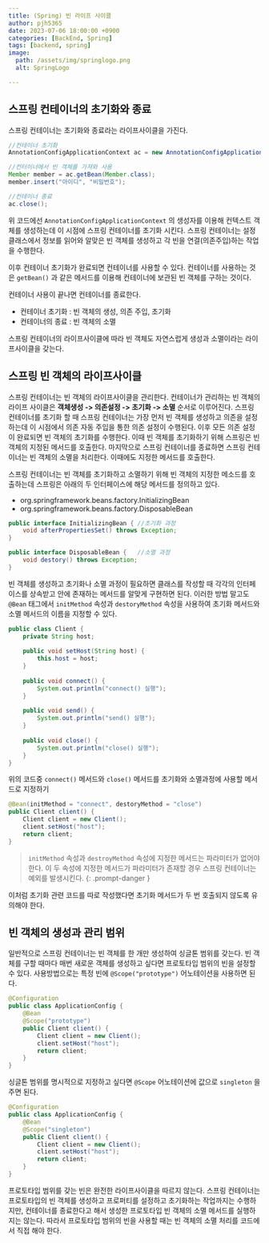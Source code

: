 ```yaml
---
title: (Spring) 빈 라이프 사이클
author: pjh5365
date: 2023-07-06 18:00:00 +0900
categories: [BackEnd, Spring]
tags: [backend, spring]
image:
  path: /assets/img/springlogo.png
  alt: SpringLogo

---
```


## 스프링 컨테이너의 초기화와 종료

스프링 컨테이너는 초기화와 종료라는 라이프사이클을 가진다.

```java
//컨테이너 초기화
AnnotationConfigApplicationContext ac = new AnnotationConfigApplicationContext(ApplicationConfig.class);

//컨터이너에서 빈 객체를 가져와 사용
Member member = ac.getBean(Member.class);
member.insert("아이디", "비밀번호");

//컨테이너 종료
ac.close();
```

위 코드에선 `AnnotationConfigApplicationContext` 의 생성자를 이용해 컨텍스트 객체를 생성하는데 이 시점에 스프링 컨테이너를 초기화 시킨다. 스프링 컨테이너는 설정 클래스에서 정보를 읽어와 알맞은 빈 객체를 생성하고 각 빈을 연결(의존주입)하는 작업을 수행한다.

이후 컨테이너 초기화가 완료되면 컨테이너를 사용할 수 있다. 컨테이너를 사용하는 것은 `getBean()` 과 같은 메서드를 이용해 컨테이너에 보관된 빈 객체를 구하는 것이다.

컨테이너 사용이 끝나면 컨테이너를 종료한다.

- 컨테이너 초기화 : 빈 객체의 생성, 의존 주입, 초기화
- 컨테이너의 종료 : 빈 객체의 소멸

스프링 컨테이너의 라이프사이클에 따라 빈 객체도 자연스럽게 생성과 소멸이라는 라이프사이클을 갖는다.

## 스프링 빈 객체의 라이프사이클

스프링 컨테이너는 빈 객체의 라이프사이클을 관리한다. 컨테이너가 관리하는 빈 객체의 라이프 사이클은 **객체생성 -> 의존설정 -> 초기화 -> 소멸** 순서로 이루어진다. 스프링 컨테이너를 초기화 할 때 스프링 컨테이너는 가장 먼저 빈 객체를 생성하고 의존을 설정하는데 이 시점에서 의존 자동 주입을 통한 의존 설정이 수행된다. 이후 모든 의존 설정이 완료되면 빈 객체의 초기화를 수행한다. 이때 빈 객체를 초기화하기 위해 스프링은 빈 객체의 지정된 메서드를 호출한다. 마지막으로 스프링 컨테이너를 종료하면 스프링 컨테이너는 빈 객체의 소멸을 처리한다. 이때에도 지정한 메서드를 호출한다.

스프링 컨테이너는 빈 객체를 초기화하고 소멸하기 위해 빈 객체의 지정한 메소드를 호출하는데 스프링은 아래의 두 인터페이스에 해당 메서드를 정의하고 있다.

- org.springframework.beans.factory.InitializingBean
- org.springframework.beans.factory.DisposableBean

```java
public interface InitializingBean {	//초기화 과정
    void afterPropertiesSet() throws Exception;
}

public interface DisposableBean {	//소멸 과정
    void destory() throws Exception;
}
```

빈 객체를 생성하고 초기화나 소멸 과정이 필요하면 클래스를 작성할 때 각각의 인터페이스를 상속받고 안에 존재하는 메서드를 알맞게 구현하면 된다. 이러한 방법 말고도 `@Bean` 태그에서 `initMethod` 속성과 `destoryMethod` 속성을 사용하여 초기화 메서드와 소멸 메서드의 이름을 지정할 수 있다.

```java
public class Client {
    private String host;
  	
    public void setHost(String host) {
        this.host = host;
    }
  	
    public void connect() {
        System.out.println("connect() 실행");
    }
  
    public void send() {
        System.out.println("send() 실행");
    }
  	
    public void close() {
        System.out.println("close() 실행");
    }
}
```

위의 코드중 `connect()` 메서드와 `close()` 메서드를 초기화와 소멸과정에 사용할 메서드로 지정하기

```java
@Bean(initMethod = "connect", destoryMethod = "close")
public Client client() {
    Client client = new Client();
    client.setHost("host");
    return client;
}
```

> `initMethod` 속성과 `destroyMethod` 속성에 지정한 메서드는 파라미터가 없어야 한다. 이 두 속성에 지정한 메서드가 파라미터가 존재할 경우 스프링 컨테이너는 예외를 발생시킨다. 
{: .prompt-danger }

이처럼 초기화 관련 코드를 따로 작성했다면 초기화 메서드가 두 번 호출되지 않도록 유의해야 한다.

## 빈 객체의 생성과 관리 범위

일반적으로 스프링 컨테이너는 빈 객체를 한 개만 생성하여 싱글톤 범위를 갖는다. 빈 객체를 구할 때마다 매번 새로운 객체를 생성하고 싶다면 프로토타입 범위의 빈을 설정할 수 있다. 사용방법으로는 특정 빈에 `@Scope("prototype")` 어노테이션을 사용하면 된다.

```java
@Configuration
public class ApplicationConfig {
    @Bean
    @Scope("prototype")
    public Client client() {
        Client client = new Client();
        client.setHost("host");
        return client;
    }
}
```

싱글톤 범위를 명시적으로 지정하고 싶다면 `@Scope` 어노테이션에 값으로 `singleton` 을 주면 된다.

```java
@Configuration
public class ApplicationConfig {
    @Bean
    @Scope("singleton")
    public Client client() {
        Client client = new Client();
        client.setHost("host");
        return client;
    }
}
```

프로토타입 범위를 갖는 빈은 완전한 라이프사이클을 따르지 않는다. 스프링 컨테이너는 프로토타입의 빈 객체를 생성하고 프로퍼티를 설정하고 초기화하는 작업까지는 수행하지만, 컨테이너를 종료한다고 해서 생성한 프로토타입 빈 객체의 소멸 메서드를 실행하지는 않는다. 따라서 프로토타입 범위의 빈을 사용할 때는 빈 객체의 소멸 처리를 코드에서 직접 해야 한다.